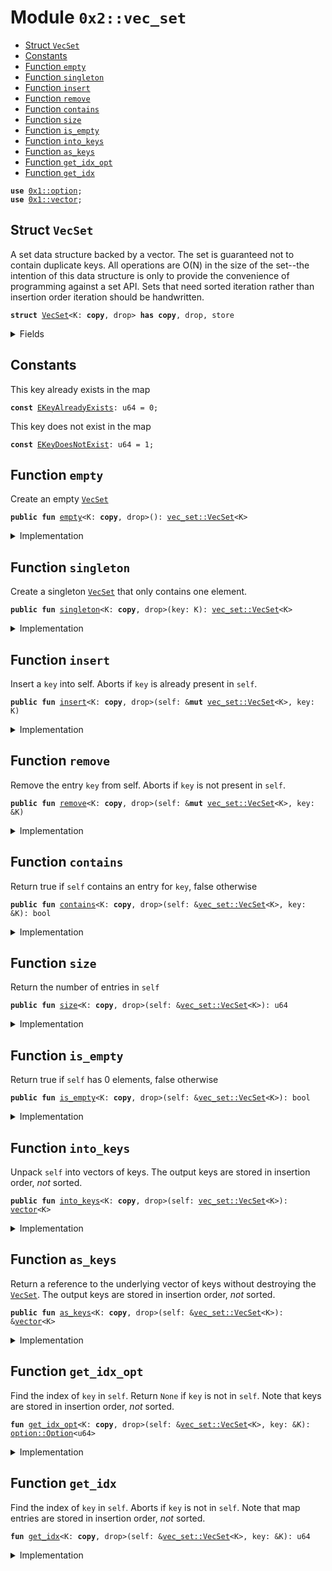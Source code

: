 
<a name="0x2_vec_set"></a>

# Module `0x2::vec_set`



-  [Struct `VecSet`](#0x2_vec_set_VecSet)
-  [Constants](#@Constants_0)
-  [Function `empty`](#0x2_vec_set_empty)
-  [Function `singleton`](#0x2_vec_set_singleton)
-  [Function `insert`](#0x2_vec_set_insert)
-  [Function `remove`](#0x2_vec_set_remove)
-  [Function `contains`](#0x2_vec_set_contains)
-  [Function `size`](#0x2_vec_set_size)
-  [Function `is_empty`](#0x2_vec_set_is_empty)
-  [Function `into_keys`](#0x2_vec_set_into_keys)
-  [Function `as_keys`](#0x2_vec_set_as_keys)
-  [Function `get_idx_opt`](#0x2_vec_set_get_idx_opt)
-  [Function `get_idx`](#0x2_vec_set_get_idx)


<pre><code><b>use</b> <a href="">0x1::option</a>;
<b>use</b> <a href="">0x1::vector</a>;
</code></pre>



<a name="0x2_vec_set_VecSet"></a>

## Struct `VecSet`

A set data structure backed by a vector. The set is guaranteed not to contain duplicate keys.
All operations are O(N) in the size of the set--the intention of this data structure is only to provide
the convenience of programming against a set API.
Sets that need sorted iteration rather than insertion order iteration should be handwritten.


<pre><code><b>struct</b> <a href="vec_set.md#0x2_vec_set_VecSet">VecSet</a>&lt;K: <b>copy</b>, drop&gt; <b>has</b> <b>copy</b>, drop, store
</code></pre>



<details>
<summary>Fields</summary>


<dl>
<dt>
<code>contents: <a href="">vector</a>&lt;K&gt;</code>
</dt>
<dd>

</dd>
</dl>


</details>

<a name="@Constants_0"></a>

## Constants


<a name="0x2_vec_set_EKeyAlreadyExists"></a>

This key already exists in the map


<pre><code><b>const</b> <a href="vec_set.md#0x2_vec_set_EKeyAlreadyExists">EKeyAlreadyExists</a>: u64 = 0;
</code></pre>



<a name="0x2_vec_set_EKeyDoesNotExist"></a>

This key does not exist in the map


<pre><code><b>const</b> <a href="vec_set.md#0x2_vec_set_EKeyDoesNotExist">EKeyDoesNotExist</a>: u64 = 1;
</code></pre>



<a name="0x2_vec_set_empty"></a>

## Function `empty`

Create an empty <code><a href="vec_set.md#0x2_vec_set_VecSet">VecSet</a></code>


<pre><code><b>public</b> <b>fun</b> <a href="vec_set.md#0x2_vec_set_empty">empty</a>&lt;K: <b>copy</b>, drop&gt;(): <a href="vec_set.md#0x2_vec_set_VecSet">vec_set::VecSet</a>&lt;K&gt;
</code></pre>



<details>
<summary>Implementation</summary>


<pre><code><b>public</b> <b>fun</b> <a href="vec_set.md#0x2_vec_set_empty">empty</a>&lt;K: <b>copy</b> + drop&gt;(): <a href="vec_set.md#0x2_vec_set_VecSet">VecSet</a>&lt;K&gt; {
    <a href="vec_set.md#0x2_vec_set_VecSet">VecSet</a> { contents: <a href="_empty">vector::empty</a>() }
}
</code></pre>



</details>

<a name="0x2_vec_set_singleton"></a>

## Function `singleton`

Create a singleton <code><a href="vec_set.md#0x2_vec_set_VecSet">VecSet</a></code> that only contains one element.


<pre><code><b>public</b> <b>fun</b> <a href="vec_set.md#0x2_vec_set_singleton">singleton</a>&lt;K: <b>copy</b>, drop&gt;(key: K): <a href="vec_set.md#0x2_vec_set_VecSet">vec_set::VecSet</a>&lt;K&gt;
</code></pre>



<details>
<summary>Implementation</summary>


<pre><code><b>public</b> <b>fun</b> <a href="vec_set.md#0x2_vec_set_singleton">singleton</a>&lt;K: <b>copy</b> + drop&gt;(key: K): <a href="vec_set.md#0x2_vec_set_VecSet">VecSet</a>&lt;K&gt; {
    <a href="vec_set.md#0x2_vec_set_VecSet">VecSet</a> { contents: <a href="_singleton">vector::singleton</a>(key) }
}
</code></pre>



</details>

<a name="0x2_vec_set_insert"></a>

## Function `insert`

Insert a <code>key</code> into self.
Aborts if <code>key</code> is already present in <code>self</code>.


<pre><code><b>public</b> <b>fun</b> <a href="vec_set.md#0x2_vec_set_insert">insert</a>&lt;K: <b>copy</b>, drop&gt;(self: &<b>mut</b> <a href="vec_set.md#0x2_vec_set_VecSet">vec_set::VecSet</a>&lt;K&gt;, key: K)
</code></pre>



<details>
<summary>Implementation</summary>


<pre><code><b>public</b> <b>fun</b> <a href="vec_set.md#0x2_vec_set_insert">insert</a>&lt;K: <b>copy</b> + drop&gt;(self: &<b>mut</b> <a href="vec_set.md#0x2_vec_set_VecSet">VecSet</a>&lt;K&gt;, key: K) {
    <b>assert</b>!(!<a href="vec_set.md#0x2_vec_set_contains">contains</a>(self, &key), <a href="vec_set.md#0x2_vec_set_EKeyAlreadyExists">EKeyAlreadyExists</a>);
    <a href="_push_back">vector::push_back</a>(&<b>mut</b> self.contents, key)
}
</code></pre>



</details>

<a name="0x2_vec_set_remove"></a>

## Function `remove`

Remove the entry <code>key</code> from self. Aborts if <code>key</code> is not present in <code>self</code>.


<pre><code><b>public</b> <b>fun</b> <a href="vec_set.md#0x2_vec_set_remove">remove</a>&lt;K: <b>copy</b>, drop&gt;(self: &<b>mut</b> <a href="vec_set.md#0x2_vec_set_VecSet">vec_set::VecSet</a>&lt;K&gt;, key: &K)
</code></pre>



<details>
<summary>Implementation</summary>


<pre><code><b>public</b> <b>fun</b> <a href="vec_set.md#0x2_vec_set_remove">remove</a>&lt;K: <b>copy</b> + drop&gt;(self: &<b>mut</b> <a href="vec_set.md#0x2_vec_set_VecSet">VecSet</a>&lt;K&gt;, key: &K) {
    <b>let</b> idx = <a href="vec_set.md#0x2_vec_set_get_idx">get_idx</a>(self, key);
    <a href="_remove">vector::remove</a>(&<b>mut</b> self.contents, idx);
}
</code></pre>



</details>

<a name="0x2_vec_set_contains"></a>

## Function `contains`

Return true if <code>self</code> contains an entry for <code>key</code>, false otherwise


<pre><code><b>public</b> <b>fun</b> <a href="vec_set.md#0x2_vec_set_contains">contains</a>&lt;K: <b>copy</b>, drop&gt;(self: &<a href="vec_set.md#0x2_vec_set_VecSet">vec_set::VecSet</a>&lt;K&gt;, key: &K): bool
</code></pre>



<details>
<summary>Implementation</summary>


<pre><code><b>public</b> <b>fun</b> <a href="vec_set.md#0x2_vec_set_contains">contains</a>&lt;K: <b>copy</b> + drop&gt;(self: &<a href="vec_set.md#0x2_vec_set_VecSet">VecSet</a>&lt;K&gt;, key: &K): bool {
    <a href="_is_some">option::is_some</a>(&<a href="vec_set.md#0x2_vec_set_get_idx_opt">get_idx_opt</a>(self, key))
}
</code></pre>



</details>

<a name="0x2_vec_set_size"></a>

## Function `size`

Return the number of entries in <code>self</code>


<pre><code><b>public</b> <b>fun</b> <a href="vec_set.md#0x2_vec_set_size">size</a>&lt;K: <b>copy</b>, drop&gt;(self: &<a href="vec_set.md#0x2_vec_set_VecSet">vec_set::VecSet</a>&lt;K&gt;): u64
</code></pre>



<details>
<summary>Implementation</summary>


<pre><code><b>public</b> <b>fun</b> <a href="vec_set.md#0x2_vec_set_size">size</a>&lt;K: <b>copy</b> + drop&gt;(self: &<a href="vec_set.md#0x2_vec_set_VecSet">VecSet</a>&lt;K&gt;): u64 {
    <a href="_length">vector::length</a>(&self.contents)
}
</code></pre>



</details>

<a name="0x2_vec_set_is_empty"></a>

## Function `is_empty`

Return true if <code>self</code> has 0 elements, false otherwise


<pre><code><b>public</b> <b>fun</b> <a href="vec_set.md#0x2_vec_set_is_empty">is_empty</a>&lt;K: <b>copy</b>, drop&gt;(self: &<a href="vec_set.md#0x2_vec_set_VecSet">vec_set::VecSet</a>&lt;K&gt;): bool
</code></pre>



<details>
<summary>Implementation</summary>


<pre><code><b>public</b> <b>fun</b> <a href="vec_set.md#0x2_vec_set_is_empty">is_empty</a>&lt;K: <b>copy</b> + drop&gt;(self: &<a href="vec_set.md#0x2_vec_set_VecSet">VecSet</a>&lt;K&gt;): bool {
    <a href="vec_set.md#0x2_vec_set_size">size</a>(self) == 0
}
</code></pre>



</details>

<a name="0x2_vec_set_into_keys"></a>

## Function `into_keys`

Unpack <code>self</code> into vectors of keys.
The output keys are stored in insertion order, *not* sorted.


<pre><code><b>public</b> <b>fun</b> <a href="vec_set.md#0x2_vec_set_into_keys">into_keys</a>&lt;K: <b>copy</b>, drop&gt;(self: <a href="vec_set.md#0x2_vec_set_VecSet">vec_set::VecSet</a>&lt;K&gt;): <a href="">vector</a>&lt;K&gt;
</code></pre>



<details>
<summary>Implementation</summary>


<pre><code><b>public</b> <b>fun</b> <a href="vec_set.md#0x2_vec_set_into_keys">into_keys</a>&lt;K: <b>copy</b> + drop&gt;(self: <a href="vec_set.md#0x2_vec_set_VecSet">VecSet</a>&lt;K&gt;): <a href="">vector</a>&lt;K&gt; {
    <b>let</b> <a href="vec_set.md#0x2_vec_set_VecSet">VecSet</a> { contents } = self;
    contents
}
</code></pre>



</details>

<a name="0x2_vec_set_as_keys"></a>

## Function `as_keys`

Return a reference to the underlying vector of keys without destroying the <code><a href="vec_set.md#0x2_vec_set_VecSet">VecSet</a></code>.
The output keys are stored in insertion order, *not* sorted.


<pre><code><b>public</b> <b>fun</b> <a href="vec_set.md#0x2_vec_set_as_keys">as_keys</a>&lt;K: <b>copy</b>, drop&gt;(self: &<a href="vec_set.md#0x2_vec_set_VecSet">vec_set::VecSet</a>&lt;K&gt;): &<a href="">vector</a>&lt;K&gt;
</code></pre>



<details>
<summary>Implementation</summary>


<pre><code><b>public</b> <b>fun</b> <a href="vec_set.md#0x2_vec_set_as_keys">as_keys</a>&lt;K: <b>copy</b> + drop&gt;(self: &<a href="vec_set.md#0x2_vec_set_VecSet">VecSet</a>&lt;K&gt;): &<a href="">vector</a>&lt;K&gt; {
    &self.contents
}
</code></pre>



</details>

<a name="0x2_vec_set_get_idx_opt"></a>

## Function `get_idx_opt`

Find the index of <code>key</code> in <code>self</code>. Return <code>None</code> if <code>key</code> is not in <code>self</code>.
Note that keys are stored in insertion order, *not* sorted.


<pre><code><b>fun</b> <a href="vec_set.md#0x2_vec_set_get_idx_opt">get_idx_opt</a>&lt;K: <b>copy</b>, drop&gt;(self: &<a href="vec_set.md#0x2_vec_set_VecSet">vec_set::VecSet</a>&lt;K&gt;, key: &K): <a href="_Option">option::Option</a>&lt;u64&gt;
</code></pre>



<details>
<summary>Implementation</summary>


<pre><code><b>fun</b> <a href="vec_set.md#0x2_vec_set_get_idx_opt">get_idx_opt</a>&lt;K: <b>copy</b> + drop&gt;(self: &<a href="vec_set.md#0x2_vec_set_VecSet">VecSet</a>&lt;K&gt;, key: &K): Option&lt;u64&gt; {
    <b>let</b> i = 0;
    <b>let</b> n = <a href="vec_set.md#0x2_vec_set_size">size</a>(self);
    <b>while</b> (i &lt; n) {
        <b>if</b> (<a href="_borrow">vector::borrow</a>(&self.contents, i) == key) {
            <b>return</b> <a href="_some">option::some</a>(i)
        };
        i = i + 1;
    };
    <a href="_none">option::none</a>()
}
</code></pre>



</details>

<a name="0x2_vec_set_get_idx"></a>

## Function `get_idx`

Find the index of <code>key</code> in <code>self</code>. Aborts if <code>key</code> is not in <code>self</code>.
Note that map entries are stored in insertion order, *not* sorted.


<pre><code><b>fun</b> <a href="vec_set.md#0x2_vec_set_get_idx">get_idx</a>&lt;K: <b>copy</b>, drop&gt;(self: &<a href="vec_set.md#0x2_vec_set_VecSet">vec_set::VecSet</a>&lt;K&gt;, key: &K): u64
</code></pre>



<details>
<summary>Implementation</summary>


<pre><code><b>fun</b> <a href="vec_set.md#0x2_vec_set_get_idx">get_idx</a>&lt;K: <b>copy</b> + drop&gt;(self: &<a href="vec_set.md#0x2_vec_set_VecSet">VecSet</a>&lt;K&gt;, key: &K): u64 {
    <b>let</b> idx_opt = <a href="vec_set.md#0x2_vec_set_get_idx_opt">get_idx_opt</a>(self, key);
    <b>assert</b>!(<a href="_is_some">option::is_some</a>(&idx_opt), <a href="vec_set.md#0x2_vec_set_EKeyDoesNotExist">EKeyDoesNotExist</a>);
    <a href="_destroy_some">option::destroy_some</a>(idx_opt)
}
</code></pre>



</details>

